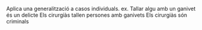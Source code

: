 Aplica una generalització a casos individuals.
ex.
	Tallar algu amb un ganivet és un delicte
	Els cirurgiàs tallen persones amb ganivets
	Els cirurgiàs són criminals